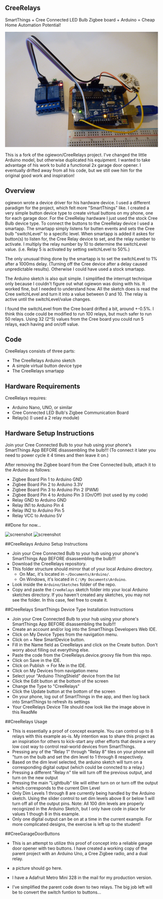 ## CreeRelays
SmartThings + Cree Connected LED Bulb Zigbee board + Arduino = Cheap Home Automation Potential!

![screenshot](https://github.com/dzelenka/CreeRelays/blob/master/P1000969.JPG)

This is a fork of the ogiewon/CreeRelays project. I've changed the little Arduino model, but otherwise duplicated his equipment. I wanted to take advantage of his work to build a functional 2x garage door opener. I eventually drifted away from all his code, but we still owe him for the original good work and inspiration!

## Overview
ogiewon wrote a device driver for his hardware device. I used a different paradigm for the project, which felt more "SmartThings" like. I created a very simple button device type to create virtual buttons on my phone, one for each garage door. For the CreeRelay hardware I just used the stock Cree Bulb device type. To connect the buttons to the CreeRelay device I used a smartapp. The smartapp simply listens for butten events and sets the Cree bulb "switchLevel" to a specific level. When smartapp is added it askes for button(s) to listen for, the Cree Relay device to set, and the relay number to activate. I multiply the relay number by 10 to determine the switchLevel value. (i.e. Relay 5 is activated by setting switchLevel to 50%.)

The only unusual thing done by the smartapp is to set the switchLevel to 1% after a 1000ms delay. (Turning off the Cree device after a delay caused unpredictable results). Otherwise I could have used a stock smartapp.

The Arduino sketch is also quit simple. I simplified the interrupt technique only because I couldn't figure out what ogiewon was doing with his. It worked fine, but I needed to understand how. All the sketch does is read the Cree switchLevel and turn it into a value between 0 and 10. The relay is active until the switchLevel/value changes.

I found the switchLevel from the Cree board drifted a bit, around +-0.5%. I think this code could be modified to run 100 relays, but much safer to run 50 relays. Using 32 (2^5) values from the Cree board you could run 5 relays, each having and on/off value.

## Code
CreeRelays consists of three parts:
- The CreeRelays Arduino sketch
- A simple virtual button device type
- The CreeRelays smartapp


## Hardware Requirements
CreeRelays requires:
- Arduino Nano, UNO, or similar
- Cree Connected LED Bulb's Zigbee Communication Board
- Relay(s) (I used a 2 relay module)

## Hardware Setup Instructions
Join your Cree Connected Bulb to your hub using your phone's SmartThings App BEFORE disassembling the bulb!!! (To connect it later you need to power cycle it 4 times and then leave it on.)

After removing the Zigbee board from the Cree Connected bulb, attach it to the Arduino as follows:
 - Zigbee Board Pin 1 to Arduino GND
 - Zigbee Board Pin 2 to Arduino 3.3V
 - Zigbee Board Pin 3 to Arduino Pin 2 (PWM)
 - Zigbee Board Pin 4 to Arduino Pin 3 (On/Off) (not used by my code)
 - Relay GND to Arduino GND
 - Relay IN1 to Arduino Pin 4
 - Relay IN2 to Arduino Pin 5
 - Relay VCC to Arduino 5V
  
##Done for now...  
  
![screenshot](https://cloud.githubusercontent.com/assets/5206084/7218058/35927de6-e625-11e4-8915-0ff51ccc8f30.JPG)
![screenshot](https://cloud.githubusercontent.com/assets/5206084/7218060/3bc030aa-e625-11e4-81d7-e59e2e75df42.JPG)

##CreeRelays Arduino Setup Instructions
- Join your Cree Connected Bulb to your hub using your phone's SmartThings App BEFORE disassembling the bulb!!!
- Download the CreeRelays repository.
- This folder structure should mirror that of your local Arduino directory. 
  - On Mac, it's located in `~/Documents/Arduino/`.
  - On Windows, it's located in `C:\My Documents\Arduino`.
- Look inside the `Arduino/Sketches` folder of the repo.
- Copy and paste the `CreeRelays` sketch folder into your local Arduino sketches directory. If you haven't created any sketches, you may not see the folder. In this case, feel free to create it.


##CreeRelays SmartThings Device Type Installation Instructions
- Join your Cree Connected Bulb to your hub using your phone's SmartThings App BEFORE disassembling the bulb!!!
- Create an account and/or log into the SmartThings Developers Web IDE.
- Click on My Device Types from the navigation menu.
- Click on  + New SmartDevice button.
- Fill in the Name field as CreeRelays and click on the Create button. Don't worry about filling out everything else.
- Paste the code from the CreeRelays.device.groovy file from this repo.
- Click on  Save  in the IDE.
- Click on  Publish -> For Me  in the IDE.
- Click on My Devices from navigation menu
- Select your "Arduino ThingShield" device from the list
- Click the Edit button at the bottom of the screen
- Change the Type to "CreeRelays"
- Click the Update button at the bottom of the screen
- On your phone, log out of SmartThings in the app, and then log back into SmartThings to refresh its settings
- Your CreeRelays Device Tile should now look like the image above in this ReadMe

##CreeRelays Usage
- This is essentially a proof of concept example.  You can control up to 8 relays with this example as-is.  My intention was to share this project as an inspiration for others to kick-start any other efforts that desire a very low cost way to control real-world devices from SmartThings.
- Pressing any of the "Relay 1" through "Relay 8" tiles on your phone will "turn on the bulb and set the dim level to 1 through 8 respectively.
- Based on the dim level selected, the arduino sketch will turn on a corresponding digital output (which could be conncted to a relay.)
- Pressing a different "Relay n" tile will turn off the previous output, and turn on the new output
- Pressing the main "Lightbulb" tile will either turn on or turn off the output which corresponds to the current Dim Level
- Only Dim Levels 1 through 8 are currently being handled by the Arduino sketch.  Using the slider control to set dim levels above 8 or below 1 will turn off all of the output pins.  Note: All 100 dim levels are properly recognized in the Arduino Sketch, but I only have code in place for values 1 though 8 in this example.
- Only one digital output can be on at a time in the current example.  For more complicated designs, the exercise is left up to the student!

##CreeGarageDoorButtons

- This is an attempt to utilize this proof of concept into a reliable garage door opener with two buttons. I have created a working copy of the parent project with an Arduino Uno, a Cree Zigbee radio, and a dual relay.

- a picture should go here.

- I have a Adafruit Metro Mini 328 in the mail for my production version.

- I've simplified the parent code down to two relays. The big job left will be to convert the switch funtion to buttons...


